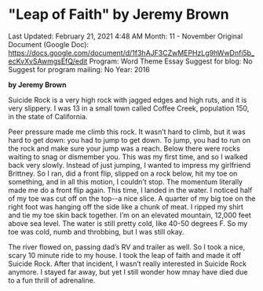 # "Leap of Faith" by Jeremy Brown

Last Updated: February 21, 2021 4:48 AM
Month: 11 - November
Original Document (Google Doc): https://docs.google.com/document/d/1f3hAJF3CZwMEPHzLg9hWwDnfi5b_ecKvXvSAwmgsEfQ/edit
Program: Word Theme Essay
Suggest for blog: No
Suggest for program mailing: No
Year: 2016

**by Jeremy Brown**

Suicide Rock is a very high rock with jagged edges and high ruts, and it is very slippery. I was 13 in a small town called Coffee Creek, population 150, in the state of California.

Peer pressure made me climb this rock. It wasn’t hard to climb, but it was hard to get down: you had to jump to get down. To jump, you had to run on the rock and make sure your jump was a reach. Below there were rocks waiting to snag or dismember you. This was my first time, and so I walked back very slowly. Instead of just jumping, I wanted to impress my girlfriend Brittney. So I ran, did a front flip, slipped on a rock below, hit my toe on something, and in all this motion, I couldn’t stop. The momentum literally made me do a front flip again. This time, I landed in the water. I noticed half of my toe was cut off on the top--a nice slice. A quarter of my big toe on the right foot was hanging off the side like a chunk of meat. I ripped my shirt and tie my toe skin back together. I’m on an elevated mountain, 12,000 feet above sea level. The water is still pretty cold, like 40-50 degrees F. So my toe was cold, numb and throbbing, but I was still okay.

The river flowed on, passing dad’s RV and trailer as well. So I took a nice, scary 10 minute ride to my house. I took the leap of faith and made it off Suicide Rock. After that incident, I wasn’t really interested in Suicide Rock anymore. I stayed far away, but yet I still wonder how mnay have died due to a fun thrill of adrenaline.